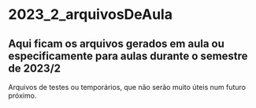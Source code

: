 # 2023_2_arquivosDeAula
## Aqui ficam os arquivos gerados em aula ou especificamente para aulas durante o semestre de 2023/2

Arquivos de testes ou temporários, que não serão muito úteis num futuro próximo.
